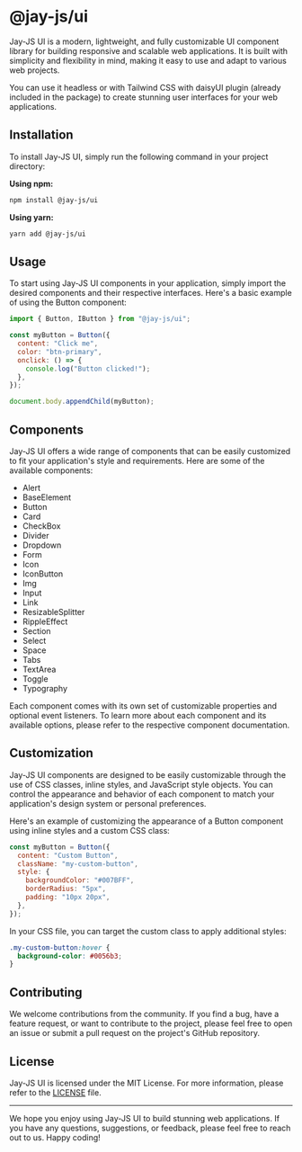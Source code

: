 # @jay-js/ui

Jay-JS UI is a modern, lightweight, and fully customizable UI component library for building responsive and scalable web applications. It is built with simplicity and flexibility in mind, making it easy to use and adapt to various web projects.

You can use it headless or with Tailwind CSS with daisyUI plugin (already included in the package) to create stunning user interfaces for your web applications.

## Installation

To install Jay-JS UI, simply run the following command in your project directory:

**Using npm:**

```bash
npm install @jay-js/ui
```

**Using yarn:**

```bash
yarn add @jay-js/ui
```

## Usage

To start using Jay-JS UI components in your application, simply import the desired components and their respective interfaces. Here's a basic example of using the Button component:

```javascript
import { Button, IButton } from "@jay-js/ui";

const myButton = Button({
  content: "Click me",
  color: "btn-primary",
  onclick: () => {
    console.log("Button clicked!");
  },
});

document.body.appendChild(myButton);
```

## Components

Jay-JS UI offers a wide range of components that can be easily customized to fit your application's style and requirements. Here are some of the available components:

- Alert
- BaseElement
- Button
- Card
- CheckBox
- Divider
- Dropdown
- Form
- Icon
- IconButton
- Img
- Input
- Link
- ResizableSplitter
- RippleEffect
- Section
- Select
- Space
- Tabs
- TextArea
- Toggle
- Typography

Each component comes with its own set of customizable properties and optional event listeners. To learn more about each component and its available options, please refer to the respective component documentation.

## Customization

Jay-JS UI components are designed to be easily customizable through the use of CSS classes, inline styles, and JavaScript style objects. You can control the appearance and behavior of each component to match your application's design system or personal preferences.

Here's an example of customizing the appearance of a Button component using inline styles and a custom CSS class:

```javascript
const myButton = Button({
  content: "Custom Button",
  className: "my-custom-button",
  style: {
    backgroundColor: "#007BFF",
    borderRadius: "5px",
    padding: "10px 20px",
  },
});
```

In your CSS file, you can target the custom class to apply additional styles:

```css
.my-custom-button:hover {
  background-color: #0056b3;
}
```

## Contributing

We welcome contributions from the community. If you find a bug, have a feature request, or want to contribute to the project, please feel free to open an issue or submit a pull request on the project's GitHub repository.

## License

Jay-JS UI is licensed under the MIT License. For more information, please refer to the [LICENSE](LICENSE) file.

---

We hope you enjoy using Jay-JS UI to build stunning web applications. If you have any questions, suggestions, or feedback, please feel free to reach out to us. Happy coding!